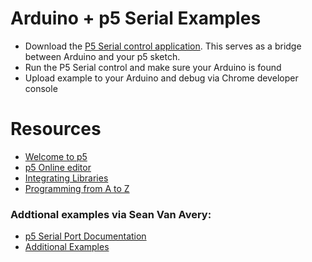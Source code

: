 # Arduino + p5 Serial Examples

- Download the [P5 Serial control application](https://github.com/vanevery/p5.serialcontrol/releases). This serves as a bridge between Arduino and your p5 sketch.
- Run the P5 Serial control and make sure your Arduino is found
- Upload example to your Arduino and debug via Chrome developer console

# Resources
- [Welcome to p5](http://hello.p5js.org/)
- [p5 Online editor](https://alpha.editor.p5js.org/)
- [Integrating Libraries](https://github.com/processing/p5.js/wiki/Integrating-other-libraries)
- [Programming from A to Z](http://shiffman.net/a2z/intro/)

### Addtional examples via Sean Van Avery:
- [p5 Serial Port Documentation](http://vanevery.github.io/p5.serialport/docs/classes/p5.serialport.html)
- [Additional Examples](https://github.com/vanevery/p5.serialport/tree/master/examples)

